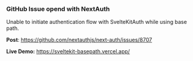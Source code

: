 ### GitHub Issue opend with NextAuth

Unable to initiate authentication flow with SvelteKitAuth while using base path.

**Post**: https://github.com/nextauthjs/next-auth/issues/8707

**Live Demo:** https://sveltekit-basepath.vercel.app/
